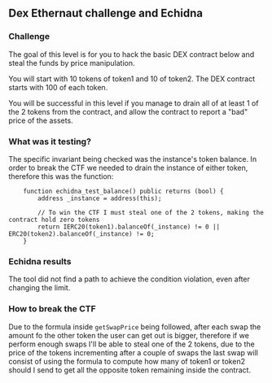 ## Dex Ethernaut challenge and Echidna

### Challenge
The goal of this level is for you to hack the basic DEX contract below and steal the funds by price manipulation.

You will start with 10 tokens of token1 and 10 of token2. The DEX contract starts with 100 of each token.

You will be successful in this level if you manage to drain all of at least 1 of the 2 tokens from the contract, and allow the contract to report a "bad" price of the assets.

### What was it testing?
The specific invariant being checked was the instance's token balance. In order to break the CTF we needed to drain the instance of either token, therefore this was the function:
```
    function echidna_test_balance() public returns (bool) {
        address _instance = address(this);

        // To win the CTF I must steal one of the 2 tokens, making the contract hold zero tokens
        return IERC20(token1).balanceOf(_instance) != 0 || ERC20(token2).balanceOf(_instance) != 0;
    }
```

### Echidna results
The tool did not find a path to achieve the condition violation, even after changing the limit.

### How to break the CTF
Due to the formula inside `getSwapPrice` being followed, after each swap the amount fo the other token the user can get out is bigger, therefore if we perform enough swaps I'll be able to steal one of the 2 tokens, due to the price of the tokens incrementing after a couple of swaps the last swap will consist of using the formula to compute how many of token1 or token2 should I send to get all the opposite token remaining inside the contract.

